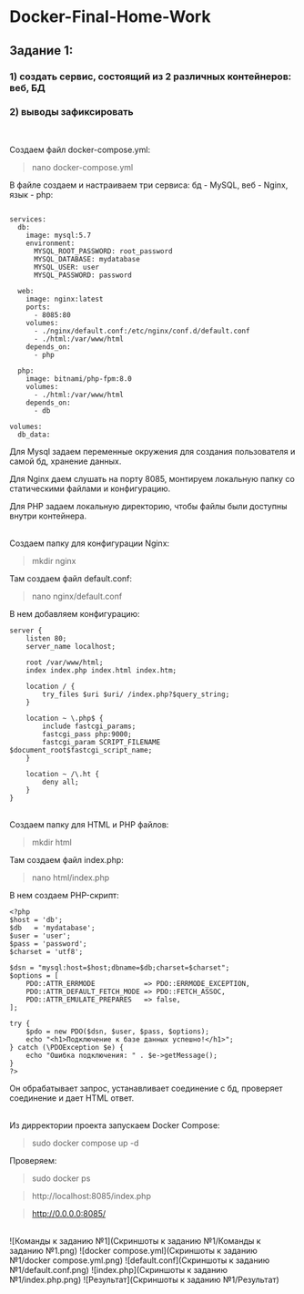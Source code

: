 # Docker-Final-Home-Work

## Задание 1:
### 1) создать сервис, состоящий из 2 различных контейнеров: веб, БД
### 2) выводы зафиксировать

<br>


Создаем файл docker-compose.yml:
>nano docker-compose.yml

В файле создаем и настраиваем три сервиса: бд - MySQL, веб - Nginx, язык - php:

```

services:
  db:
    image: mysql:5.7
    environment:
      MYSQL_ROOT_PASSWORD: root_password
      MYSQL_DATABASE: mydatabase
      MYSQL_USER: user
      MYSQL_PASSWORD: password

  web:
    image: nginx:latest
    ports:
      - 8085:80
    volumes:
      - ./nginx/default.conf:/etc/nginx/conf.d/default.conf
      - ./html:/var/www/html
    depends_on:
      - php

  php:
    image: bitnami/php-fpm:8.0
    volumes:
      - ./html:/var/www/html
    depends_on:
      - db

volumes:
  db_data:
```

Для Mysql задаем переменные окружения для создания пользователя и cамой бд, хранение данных.

Для Nginx даем слушать на порту 8085, монтируем локальную папку со статическими файлами и конфигурацию.

Для PHP задаем локальную директорию, чтобы файлы были доступны внутри контейнера.

<br>Создаем папку для конфигурации Nginx:
>mkdir nginx

Там создаем файл default.conf:
> nano nginx/default.conf

В нем добавляем конфигурацию:
```
server {
    listen 80;
    server_name localhost;

    root /var/www/html;
    index index.php index.html index.htm;

    location / {
        try_files $uri $uri/ /index.php?$query_string;
    }

    location ~ \.php$ {
        include fastcgi_params;
        fastcgi_pass php:9000;
        fastcgi_param SCRIPT_FILENAME $document_root$fastcgi_script_name;
    }

    location ~ /\.ht {
        deny all;
    }
}
```

<br>Создаем папку для HTML и PHP файлов:
>mkdir html

Там создаем файл index.php: 
> nano html/index.php

В нем создаем PHP-скрипт: 

```
<?php
$host = 'db';
$db   = 'mydatabase';
$user = 'user';
$pass = 'password';
$charset = 'utf8';

$dsn = "mysql:host=$host;dbname=$db;charset=$charset";
$options = [
    PDO::ATTR_ERRMODE            => PDO::ERRMODE_EXCEPTION,
    PDO::ATTR_DEFAULT_FETCH_MODE => PDO::FETCH_ASSOC,
    PDO::ATTR_EMULATE_PREPARES   => false,
];

try {
    $pdo = new PDO($dsn, $user, $pass, $options);
    echo "<h1>Подключение к базе данных успешно!</h1>";
} catch (\PDOException $e) {
    echo "Ошибка подключения: " . $e->getMessage();
}
?>
```
Он обрабатывает запрос, устанавливает соединение с бд, проверяет соединение и дает HTML ответ.

<br>Из дирректории проекта запускаем Docker Compose:

>sudo docker compose up -d

Проверяем:

>sudo docker ps

> http://localhost:8085/index.php

> http://0.0.0.0:8085/

<br>
![Команды к заданию №1](Скриншоты к заданию №1/Команды к заданию №1.png)
![docker compose.yml](Скриншоты к заданию №1/docker compose.yml.png)
![default.conf](Скриншоты к заданию №1/default.conf.png)
![index.php](Скриншоты к заданию №1/index.php.png)
![Результат](Скриншоты к заданию №1/Результат)






